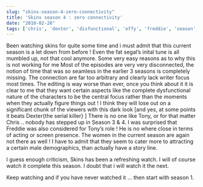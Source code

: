 ```yaml
---
slug: "skins-season-4-zero-connectivity"
title: 'Skins season 4 : zero connectivity'
date: "2010-02-28"
tags: ['chris', 'dexter', 'disfunctional', 'effy', 'freddie', 'season', 'sitcom', 'skins', 'tony', 'uk']
---
```

Been watching skins for quite some time and i must admit that this current season is a let down from before ! Even the fat segal’s inital tune is all mumbled up, not that cool anymore. Some very easy reasons as to why this is not working for me
Most of the episodes are very very disconnected, the notion of time that was so seamless in the earlier 3 seasons is completely missing. The connection are far too arbitrary and clearly lack writer focus most times.
	The editing is way worse than ever, once you think about it it is clear to me that they want certain aspects like the complete dysfunctional nature of the characters to be the central focus rather than the moments when they actually figure things out ! I think they will lose out on a significant chunk of the viewers with this dark look [and yes, at some points it beats Dexter{the serial killer} ]
	There is no one like Tony, or for that matter Chris .. nobody has stepped up in Season 3 & 4. I was surprised that Freddie was also considered for Tony’s role ! He is no where close in terms of acting or screen presence.
	The women in the current season are again not there as well ! I have to admit that they seem to cater more to attracting a certain male demographics, than actually have a story line.

I guess enough criticism, Skins has been a refreshing watch. I will of course watch it complete this season. I doubt that i will watch it the next.

Keep watching and if you have never watched it … then start with season 1.
